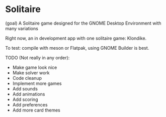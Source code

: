 # Solitaire

(goal)
A Solitaire game designed for the GNOME Desktop Environment with many variations

Right now, an in development app with one solitaire game: Klondike.

To test: compile with meson or Flatpak, using GNOME Builder is best.

TODO (Not really in any order):
 * Make game look nice
 * Make solver work
 * Code cleanup
 * Implement more games
 * Add sounds
 * Add animations
 * Add scoring
 * Add preferences
 * Add more card themes
